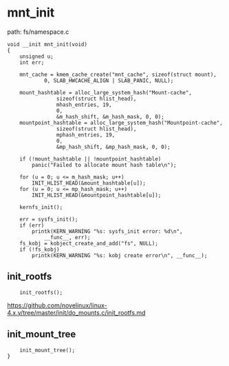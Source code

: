 mnt_init
========================================

path: fs/namespace.c
```
void __init mnt_init(void)
{
    unsigned u;
    int err;

    mnt_cache = kmem_cache_create("mnt_cache", sizeof(struct mount),
            0, SLAB_HWCACHE_ALIGN | SLAB_PANIC, NULL);

    mount_hashtable = alloc_large_system_hash("Mount-cache",
                sizeof(struct hlist_head),
                mhash_entries, 19,
                0,
                &m_hash_shift, &m_hash_mask, 0, 0);
    mountpoint_hashtable = alloc_large_system_hash("Mountpoint-cache",
                sizeof(struct hlist_head),
                mphash_entries, 19,
                0,
                &mp_hash_shift, &mp_hash_mask, 0, 0);

    if (!mount_hashtable || !mountpoint_hashtable)
        panic("Failed to allocate mount hash table\n");

    for (u = 0; u <= m_hash_mask; u++)
        INIT_HLIST_HEAD(&mount_hashtable[u]);
    for (u = 0; u <= mp_hash_mask; u++)
        INIT_HLIST_HEAD(&mountpoint_hashtable[u]);

    kernfs_init();

    err = sysfs_init();
    if (err)
        printk(KERN_WARNING "%s: sysfs_init error: %d\n",
            __func__, err);
    fs_kobj = kobject_create_and_add("fs", NULL);
    if (!fs_kobj)
        printk(KERN_WARNING "%s: kobj create error\n", __func__);
```

init_rootfs
----------------------------------------

```
    init_rootfs();
```

https://github.com/novelinux/linux-4.x.y/tree/master/init/do_mounts.c/init_rootfs.md

init_mount_tree
----------------------------------------

```
    init_mount_tree();
}
```

